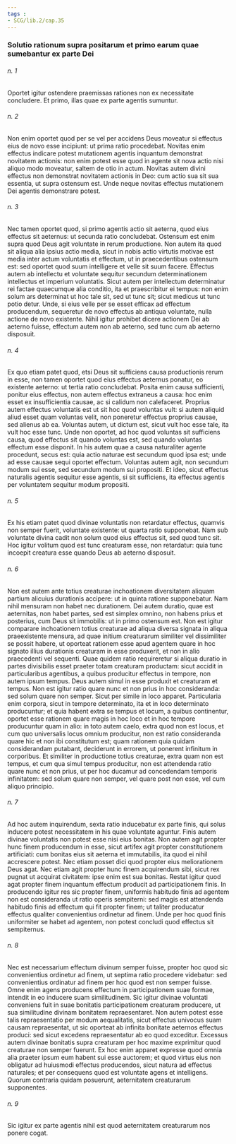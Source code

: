 ```yaml
---
tags : 
- SCG/lib.2/cap.35
---
```


### Solutio rationum supra positarum et primo earum quae sumebantur ex parte Dei

###### n. 1
Oportet igitur ostendere praemissas rationes non ex necessitate concludere. Et primo, illas quae ex parte agentis sumuntur.

###### n. 2
Non enim oportet quod per se vel per accidens Deus moveatur si effectus eius de novo esse incipiunt: ut prima ratio procedebat. Novitas enim effectus indicare potest mutationem agentis inquantum demonstrat novitatem actionis: non enim potest esse quod in agente sit nova actio nisi aliquo modo moveatur, saltem de otio in actum. Novitas autem divini effectus non demonstrat novitatem actionis in Deo: cum actio sua sit sua essentia, ut supra ostensum est. Unde neque novitas effectus mutationem Dei agentis demonstrare potest.

###### n. 3
Nec tamen oportet quod, si primo agentis actio sit aeterna, quod eius effectus sit aeternus: ut secunda ratio concludebat. Ostensum est enim supra quod Deus agit voluntate in rerum productione. Non autem ita quod sit aliqua alia ipsius actio media, sicut in nobis actio virtutis motivae est media inter actum voluntatis et effectum, ut in praecedentibus ostensum est: sed oportet quod suum intelligere et velle sit suum facere. Effectus autem ab intellectu et voluntate sequitur secundum determinationem intellectus et imperium voluntatis. Sicut autem per intellectum determinatur rei factae quaecumque alia conditio, ita et praescribitur ei tempus: non enim solum ars determinat ut hoc tale sit, sed ut tunc sit; sicut medicus ut tunc potio detur. Unde, si eius velle per se esset efficax ad effectum producendum, sequeretur de novo effectus ab antiqua voluntate, nulla actione de novo existente. Nihil igitur prohibet dicere actionem Dei ab aeterno fuisse, effectum autem non ab aeterno, sed tunc cum ab aeterno disposuit.

###### n. 4
Ex quo etiam patet quod, etsi Deus sit sufficiens causa productionis rerum in esse, non tamen oportet quod eius effectus aeternus ponatur, eo existente aeterno: ut tertia ratio concludebat. Posita enim causa sufficienti, ponitur eius effectus, non autem effectus extraneus a causa: hoc enim esset ex insufficientia causae, ac si calidum non calefaceret. Proprius autem effectus voluntatis est ut sit hoc quod voluntas vult: si autem aliquid aliud esset quam voluntas velit, non poneretur effectus proprius causae, sed alienus ab ea. Voluntas autem, ut dictum est, sicut vult hoc esse tale, ita vult hoc esse tunc. Unde non oportet, ad hoc quod voluntas sit sufficiens causa, quod effectus sit quando voluntas est, sed quando voluntas effectum esse disponit. In his autem quae a causa naturaliter agente procedunt, secus est: quia actio naturae est secundum quod ipsa est; unde ad esse causae sequi oportet effectum. Voluntas autem agit, non secundum modum sui esse, sed secundum modum sui propositi. Et ideo, sicut effectus naturalis agentis sequitur esse agentis, si sit sufficiens, ita effectus agentis per voluntatem sequitur modum propositi.

###### n. 5
Ex his etiam patet quod divinae voluntatis non retardatur effectus, quamvis non semper fuerit, voluntate existente: ut quarta ratio supponebat. Nam sub voluntate divina cadit non solum quod eius effectus sit, sed quod tunc sit. Hoc igitur volitum quod est tunc creaturam esse, non retardatur: quia tunc incoepit creatura esse quando Deus ab aeterno disposuit.

###### n. 6
Non est autem ante totius creaturae inchoationem diversitatem aliquam partium alicuius durationis accipere: ut in quinta ratione supponebatur. Nam nihil mensuram non habet nec durationem. Dei autem duratio, quae est aeternitas, non habet partes, sed est simplex omnino, non habens prius et posterius, cum Deus sit immobilis: ut in primo ostensum est. Non est igitur comparare inchoationem totius creaturae ad aliqua diversa signata in aliqua praeexistente mensura, ad quae initium creaturarum similiter vel dissimiliter se possit habere, ut oporteat rationem esse apud agentem quare in hoc signato illius durationis creaturam in esse produxerit, et non in alio praecedenti vel sequenti. Quae quidem ratio requireretur si aliqua duratio in partes divisibilis esset praeter totam creaturam productam: sicut accidit in particularibus agentibus, a quibus producitur effectus in tempore, non autem ipsum tempus. Deus autem simul in esse produxit et creaturam et tempus. Non est igitur ratio quare nunc et non prius in hoc consideranda: sed solum quare non semper. Sicut per simile in loco apparet. Particularia enim corpora, sicut in tempore determinato, ita et in loco determinato producuntur; et quia habent extra se tempus et locum, a quibus continentur, oportet esse rationem quare magis in hoc loco et in hoc tempore producuntur quam in alio: in toto autem caelo, extra quod non est locus, et cum quo universalis locus omnium producitur, non est ratio consideranda quare hic et non ibi constitutum est; quam rationem quia quidam considerandam putabant, deciderunt in errorem, ut ponerent infinitum in corporibus. Et similiter in productione totius creaturae, extra quam non est tempus, et cum qua simul tempus producitur, non est attendenda ratio quare nunc et non prius, ut per hoc ducamur ad concedendam temporis infinitatem: sed solum quare non semper, vel quare post non esse, vel cum aliquo principio.

###### n. 7
Ad hoc autem inquirendum, sexta ratio inducebatur ex parte finis, qui solus inducere potest necessitatem in his quae voluntate aguntur. Finis autem divinae voluntatis non potest esse nisi eius bonitas. Non autem agit propter hunc finem producendum in esse, sicut artifex agit propter constitutionem artificiati: cum bonitas eius sit aeterna et immutabilis, ita quod ei nihil accrescere potest. Nec etiam posset dici quod propter eius meliorationem Deus agat. Nec etiam agit propter hunc finem acquirendum sibi, sicut rex pugnat ut acquirat civitatem: ipse enim est sua bonitas. Restat igitur quod agat propter finem inquantum effectum producit ad participationem finis. In producendo igitur res sic propter finem, uniformis habitudo finis ad agentem non est consideranda ut ratio operis sempiterni: sed magis est attendenda habitudo finis ad effectum qui fit propter finem; ut taliter producatur effectus qualiter convenientius ordinetur ad finem. Unde per hoc quod finis uniformiter se habet ad agentem, non potest concludi quod effectus sit sempiternus.

###### n. 8
Nec est necessarium effectum divinum semper fuisse, propter hoc quod sic convenientius ordinetur ad finem, ut septima ratio procedere videbatur: sed convenientius ordinatur ad finem per hoc quod est non semper fuisse. Omne enim agens producens effectum in participationem suae formae, intendit in eo inducere suam similitudinem. Sic igitur divinae voluntati conveniens fuit in suae bonitatis participationem creaturam producere, ut sua similitudine divinam bonitatem repraesentaret. Non autem potest esse talis repraesentatio per modum aequalitatis, sicut effectus univocus suam causam repraesentat, ut sic oporteat ab infinita bonitate aeternos effectus produci: sed sicut excedens repraesentatur ab eo quod exceditur. Excessus autem divinae bonitatis supra creaturam per hoc maxime exprimitur quod creaturae non semper fuerunt. Ex hoc enim apparet expresse quod omnia alia praeter ipsum eum habent sui esse auctorem; et quod virtus eius non obligatur ad huiusmodi effectus producendos, sicut natura ad effectus naturales; et per consequens quod est voluntate agens et intelligens. Quorum contraria quidam posuerunt, aeternitatem creaturarum supponentes.

###### n. 9
Sic igitur ex parte agentis nihil est quod aeternitatem creaturarum nos ponere cogat.


